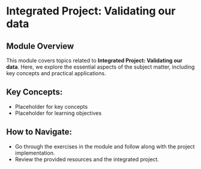 # Integrated Project: Validating our data

## Module Overview

This module covers topics related to **Integrated Project: Validating our data**. Here, we explore the essential aspects of the subject matter, including key concepts and practical applications.

## Key Concepts:
- Placeholder for key concepts
- Placeholder for learning objectives

## How to Navigate:
- Go through the exercises in the module and follow along with the project implementation.
- Review the provided resources and the integrated project.


